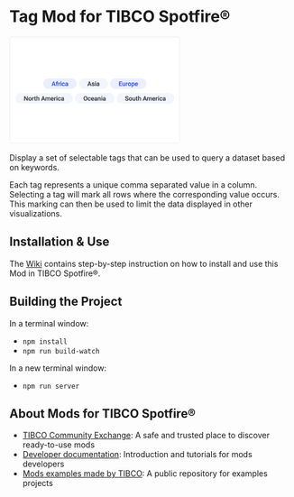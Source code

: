 # Tag Mod for TIBCO Spotfire®

<img src="assets/tag.png" width="60%"/>

Display a set of selectable tags that can be used to query a dataset based on keywords.

Each tag represents a unique comma separated value in a column. Selecting a tag will mark all rows where the corresponding value occurs. This marking can then be used to limit the data displayed in other visualizations.

## Installation & Use

The [Wiki](https://github.com/TIBCOSoftware/spotfire-mod-tag/wiki) contains step-by-step instruction on how to install and use this Mod in TIBCO Spotfire®.

## Building the Project

In a terminal window:
- `npm install`
- `npm run build-watch`

In a new terminal window:
- `npm run server`

## About Mods for TIBCO Spotfire®
-   [TIBCO Community Exchange](https://community.tibco.com/s/global-search/%40uri#q=mod%20for%20tibco%20spotfire&t=Exchange&sort=date%20descending): A safe and trusted place to discover ready-to-use mods
-   [Developer documentation](https://tibcosoftware.github.io/spotfire-mods/docs/): Introduction and tutorials for mods developers
-   [Mods examples made by TIBCO](https://github.com/TIBCOSoftware/spotfire-mods/releases/latest): A public repository for examples projects
